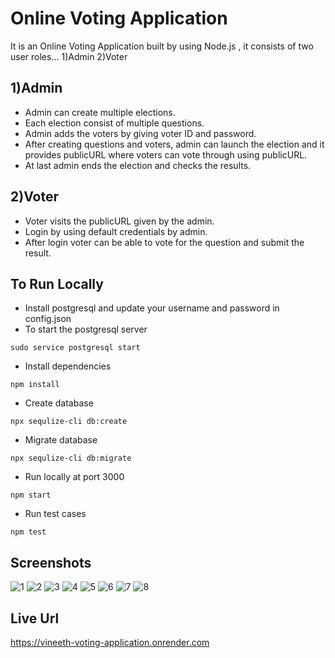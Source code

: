 # Online Voting Application

It is an Online Voting Application built by using Node.js , it consists of two user roles...
1)Admin 2)Voter

## 1)Admin

- Admin can create multiple elections.
- Each election consist of multiple questions.
- Admin adds the voters by giving voter ID and password.
- After creating questions and voters, admin can launch the election and it provides publicURL where voters can vote through using publicURL.
- At last admin ends the election and checks the results.

## 2)Voter

- Voter visits the publicURL given by the admin.
- Login by using default credentials by admin.
- After login voter can be able to vote for the question and submit the result.

## To Run Locally

- Install postgresql and update your username and password in config.json
- To start the postgresql server

```
sudo service postgresql start
```

- Install dependencies

```
npm install
```

- Create database

```
npx sequlize-cli db:create
```

- Migrate database

```
npx sequlize-cli db:migrate
```

- Run locally at port 3000

```
npm start
```

- Run test cases

```
npm test
```

## Screenshots

![1](https://user-images.githubusercontent.com/112814848/213916221-ec2281dd-00b6-4491-b0ad-614fd2463028.png)
![2](https://user-images.githubusercontent.com/112814848/213916273-329402c0-9f22-422e-b1a7-a3f3e78d7d91.png)
![3](https://user-images.githubusercontent.com/112814848/213916274-1358fdb7-2f31-4f88-b923-902ebbaeee1d.png)
![4](https://user-images.githubusercontent.com/112814848/213916275-d9caec04-61c7-42ca-b2a6-01b411387d0b.png)
![5](https://user-images.githubusercontent.com/112814848/213916278-b4eb2674-c373-44d4-996d-363c923e5300.png)
![6](https://user-images.githubusercontent.com/112814848/213916279-ba72d663-4910-4fe6-b869-d426892a17a3.png)
![7](https://user-images.githubusercontent.com/112814848/213916281-faa873d6-31e3-46b2-a6da-2bde2fb4c861.png)
![8](https://user-images.githubusercontent.com/112814848/213916282-d09c4734-88fd-4f1c-9727-ac2a2b343c8f.png)

## Live Url

https://vineeth-voting-application.onrender.com
